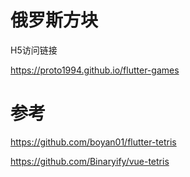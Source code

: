 # 俄罗斯方块

H5访问链接 

https://proto1994.github.io/flutter-games



# 参考

https://github.com/boyan01/flutter-tetris

https://github.com/Binaryify/vue-tetris



